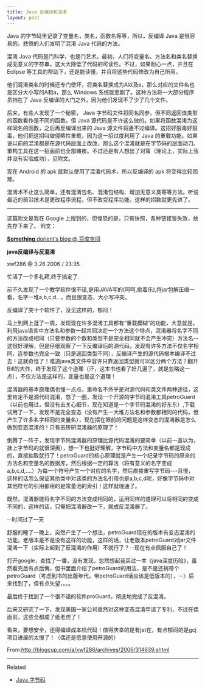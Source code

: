 ```yaml
---
title: Java 反编译和混淆
layout: post
---
```


Java 的字节码里记录了变量名，类名，函数名等等，所以，反编译 Java 是很容易的。悲愤的人们发明了混淆 Java 代码的方法。

混淆 Java 代码是门科学，也是门艺术。最初，人们将变量名、方法名和类名替换成无意义的字符串。这大大降低了代码的可读性。不过，如果耐心一点，并且在 Eclipse 等工具的帮助下，还是能读懂，并且将这些代码修改为自己所用。

他们混淆类名的时候还专门使坏，将类名替换成为A以及a，那么对应的文件名也是区分大小写的A和a，那么 Windows 系统就悲剧了。这种方法将一大部分程序员挡在了 Java 反编译的大门之外，因为他们发现不了少了几个文件。

后来，有些人发现了一个秘密， Java 字节码文件将同名同参，但不同返回值类型的函数看作是不同的函数。但 Java 源代码是不许这么做的。如果将函数混淆为这样同名的函数，之后再反编译出来的 Java 源文件将通不过编译。这招好狠毒好狠毒，他们把这招叫做侵略性重载，因为这一招过度利用了 Java 的重载功能。如果说以前的混淆都是在源代码层面上改改，那么这个混淆就是在字节码的层面动刀。重构工具在这一招面前也全部瘫痪。不过还是有人想出了对策（理论上，实际上我并没有实验成功），见附文。

现在 Android 的 apk 就默认使用了混淆代码术，所以反编译的 apk 将变得比较困难。

混淆术不止这么简单，还有混淆包名、混淆包结构、增加无意义类等等方法。听说最近的前沿技术是更改程序流程，但不改变程序功能。这样的招数就更先进了。

---

这篇附文是我在 Google 上搜到的，但惶恐的是，只有快照，各种链接皆失效，故先存下来了。
附文：

[**Something** dorient‘s blog @ 百度空间](http://webcache.googleusercontent.com/search?q=cache:nmkUIIkVa4oJ:hi.baidu.com/dorient/blog/item/bfe93073c854761e8701b0ec.html+&cd=1&hl=zh-TW&ct=clnk&client=ubuntu)

**java反编译与反混淆**

xwf286 @ 3.26 2006 / 23:35

忙活了一个多礼拜,终于搞定了.

前不久发现了一个教学软件很不错,是用JAVA写的(呵呵,偷着乐),将jar包解压缩一看，名字一堆a,b,c,d...，而且很变态，大小写冲突。

反编译了突十个软件了，没见这样的，郁闷！

马上到网上逛了一周，发现现在许多混淆工具都有“重载模糊”的功能，大意就是，利用java语言中方法名和参数一起共同决定一个方法这个特点，混淆器将名字不同的方法改成相同（只要参数的个数和类型不是完全相同就不会产生冲突）方法名--这很好理解，但是仔细观察了一下反编译后的源代码，发现有许多方法不仅名字相同，连参数也完全一致（只是返回类型不同），反编译产生的源代码根本编译不过去！这就奇怪了！难道java类文件中容许只靠返回类型就可以区分两个方法？翻开Bill的大作，终于发现了这个道理（汗，这本书也看了好几遍了，就是忽略这一点），不仅方法是这样的，变量也是这个道理！

混淆器的基本原理偶也懂一点点，重命名不外乎是对源代码和类文件两种途径，这里肯定不是源代码混淆，悠了一圈，发现一个开源的字节码混淆工具petroGuard（以前也用过，但没有去关心细节，现在知道是一个字节码混淆的好东东）,下载试用了一下，发现不是完全变态（没有产生一大堆方法名和参数都相同的代码，但产生了许多名字相同的变量名），现在摆在眼前的问题是这样变态的混淆器是怎么做到变态混淆的！只有去砖研混淆器的原理了！

倒腾了一阵子，发现字节码混淆器的原理比源代码混淆的要简单（以前一直以为，挂上字节码的就很深奥），想一下也挺好理解，字节码中方法和变量名都是现成的，直接抽取就行了！petroGuard的核心原理就是产生一个纪录字节码的原来的方法名和变量名的数据库，然后根据一定的算法（将有意义的名字变成a,b,c,d,....）为每一个符号产生一个对应的名字，然后直接重写字节码---且慢，这样的话怎么保证其他类中对该类的方法名引用也是a,b,c,d呢，好像字节码中对其他符号的引用都用的是常量池的索引！这样就理通了。

既然，混淆器能将名字不同的方法变成相同的，运用同样的道理可以将相同的变成不同的，这样的话，只需把混淆器改一下，就成反混淆器了。

--时间过了一天

舒服的睡了一晚上，突然产生了一个想法，petroGuard现在的版本有变态混淆的功能，老版本是不是没有这样的功能，这样的话，让老版本petroGuard对jar文件混淆一下（实际上起到了反混淆的作用）不就行了？--现在有点佩服自己了！

打开google，查找了一番，没有发现，忽然想起我买过一本《java深度历险》，虽然看完后有点后悔，但书里面介绍了petroGuard的用法，是不是还捎带个petroGuard（考虑到书的出版年代，带petroGuard话应该是低版本的），--〉后来找到了，但有点失望，。。。

最后终于找到了一个很不错的软件proGuard，彻底地完成了反混淆。

后来又研究了一下，发现美国一家公司竟然对这种变态混淆申请了专利，不过在偶面前，这些全都成了纸老虎了！

看来，要想安全，还得编译成本机代码！值得庆幸的是有jet在，有点郁闷的是gcj项目进展的太慢了！（偶还是愿意使用开源的）

From:http://blogcup.com/a/xwf286/archives/2006/314639.shtml

---

Related

- [Java 字节码](/2012/09/03/Java-opcode.html)
